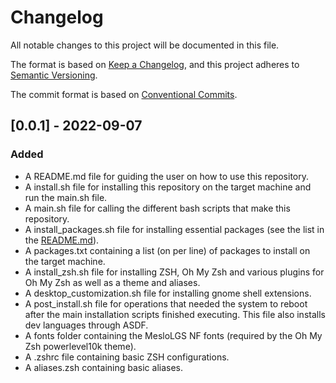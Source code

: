 # Changelog
All notable changes to this project will be documented in this file.

The format is based on [Keep a Changelog](https://keepachangelog.com/en/1.0.0/),
and this project adheres to [Semantic Versioning](https://semver.org/spec/v2.0.0.html).

The commit format is based on [Conventional Commits](https://www.conventionalcommits.org/en/v1.0.0/).

## [0.0.1] - 2022-09-07
### Added
- A README.md file for guiding the user on how to use this repository.
- A install.sh file for installing this repository on the target machine and run the main.sh file.
- A main.sh file for calling the different bash scripts that make this repository.
- A install_packages.sh file for installing essential packages (see the list in the [README.md](https://github.com/belighted/ubuntu-belighted/blob/main/README.md)).
- A packages.txt containing a list (on per line) of packages to install on the target machine.
- A install_zsh.sh file for installing ZSH, Oh My Zsh and various plugins for Oh My Zsh as well as a theme and aliases.
- A desktop_customization.sh file for installing gnome shell extensions.
- A post_install.sh file for operations that needed the system to reboot after the main installation scripts finished executing. This file also installs dev languages through ASDF.
- A fonts folder containing the MesloLGS NF fonts (required by the Oh My Zsh powerlevel10k theme).
- A .zshrc file containing basic ZSH configurations.
- A aliases.zsh containing basic aliases.

